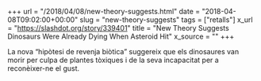 +++
url = "/2018/04/08/new-theory-suggests.html"
date = "2018-04-08T09:02:00+00:00"
slug = "new-theory-suggests"
tags = ["retalls"]
x_url = "https://slashdot.org/story/339401"
title = "New Theory Suggests Dinosaurs Were Already Dying When Asteroid Hit"
x_source = ""
+++


La nova “hipòtesi de revenja biòtica” suggereix que els dinosaures van morir per culpa de plantes tòxiques i de la seva incapacitat per a reconèixer-ne el gust.
